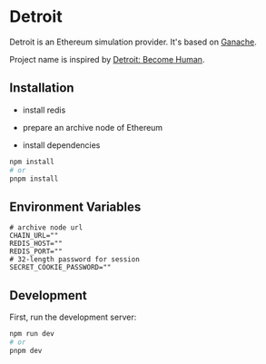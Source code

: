 # Detroit

Detroit is an Ethereum simulation provider. It's based on [Ganache](https://trufflesuite.com/ganache/).

Project name is inspired by [Detroit: Become Human](https://en.wikipedia.org/wiki/Detroit:_Become_Human).

## Installation

* install redis

* prepare an archive node of Ethereum

* install dependencies

```bash
npm install
# or
pnpm install
```

## Environment Variables

```shell
# archive node url
CHAIN_URL=""
REDIS_HOST=""
REDIS_PORT=""
# 32-length password for session
SECRET_COOKIE_PASSWORD=""
```

## Development

First, run the development server:

```bash
npm run dev
# or
pnpm dev
```